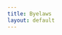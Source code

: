 ```yaml
---
title: Byelaws
layout: default
---
```

<div id="carousel-bye-laws" class="carousel slide" data-ride="carousel">
<div class="carousel-inner">
    <div class="item active"><img src="/files/byelaws/1.jpg" alt="" /></div>
    <div class="item"><img src="/files/byelaws/2.jpg" alt="" /></div>
    <div class="item"><img src="/files/byelaws/3.jpg" alt="" /></div>
    <div class="item"><img src="/files/byelaws/4.jpg" alt="" /></div>
    <div class="item"><img src="/files/byelaws/5.jpg" alt="" /></div>
    <div class="item"><img src="/files/byelaws/6.jpg" alt="" /></div>
    <div class="item"><img src="/files/byelaws/7.jpg" alt="" /></div>
    <div class="item"><img src="/files/byelaws/8.jpg" alt="" /></div>
    <div class="item"><img src="/files/byelaws/9.jpg" alt="" /></div>
    <div class="item"><img src="/files/byelaws/10.jpg" alt="" /></div>
</div>
<a class="left carousel-control" href="#carousel-bye-laws" data-slide="prev"><span class="glyphicon glyphicon-chevron-left"></span></a>
<a class="right carousel-control" href="#carousel-bye-laws" data-slide="next"><span class="glyphicon glyphicon-chevron-right"></span></a>
</div>